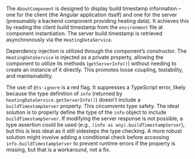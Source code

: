 The `AboutComponent` is designed to display build timestamp information – one for the client (the Angular application itself) and one for the server (presumably a backend component providing heating data). It achieves this by reading the client build timestamp from the `environment` file at component instantiation. The server build timestamp is retrieved asynchronously via the `HeatingDataService`.

Dependency injection is utilized through the component’s constructor. The `HeatingDataService` is injected as a private property, allowing the component to utilize its methods (`getServerInfo()`) without needing to create an instance of it directly. This promotes loose coupling, testability, and maintainability.

The use of `@ts-ignore` is a red flag. It suppresses a TypeScript error, likely because the type definition of `info` (returned by `heatingDataService.getServerInfo()`) doesn't include a `buildTimestampServer` property. This circumvents type safety.  The ideal solution is to properly define the type of the `info` object to include `buildTimestampServer`.  If modifying the server response is not possible, a type assertion could be used (e.g., `(info as any).buildTimestampServer`), but this is less ideal as it still sidesteps the type checking.  A more robust solution might involve adding a conditional check before accessing `info.buildTimestampServer` to prevent runtime errors if the property is missing, but that is a workaround, not a fix.